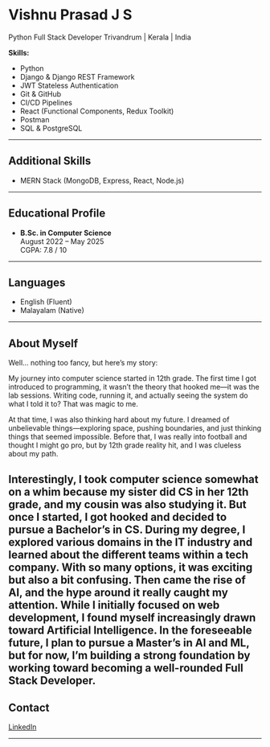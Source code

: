 # Vishnu Prasad J S

Python Full Stack Developer
Trivandrum | Kerala | India

**Skills:**

- Python
- Django & Django REST Framework
- JWT Stateless Authentication
- Git & GitHub
- CI/CD Pipelines
- React (Functional Components, Redux Toolkit)
- Postman
- SQL & PostgreSQL

---

## Additional Skills

- MERN Stack (MongoDB, Express, React, Node.js)

---

## Educational Profile

- **B.Sc. in Computer Science**  
  August 2022 – May 2025  
  CGPA: 7.8 / 10

---

## Languages

- English (Fluent)
- Malayalam (Native)

---

## About Myself

Well… nothing too fancy, but here’s my story:

My journey into computer science started in 12th grade. The first time I got introduced to programming, it wasn’t the theory that hooked me—it was the lab sessions. Writing code, running it, and actually seeing the system do what I told it to? That was magic to me.

At that time, I was also thinking hard about my future. I dreamed of unbelievable things—exploring space, pushing boundaries, and just thinking things that seemed impossible. Before that, I was really into football and thought I might go pro, but by 12th grade reality hit, and I was clueless about my path.

## Interestingly, I took computer science somewhat on a whim because my sister did CS in her 12th grade, and my cousin was also studying it. But once I started, I got hooked and decided to pursue a Bachelor’s in CS. During my degree, I explored various domains in the IT industry and learned about the different teams within a tech company. With so many options, it was exciting but also a bit confusing. Then came the rise of AI, and the hype around it really caught my attention. While I initially focused on web development, I found myself increasingly drawn toward Artificial Intelligence. In the foreseeable future, I plan to pursue a Master’s in AI and ML, but for now, I’m building a strong foundation by working toward becoming a well-rounded Full Stack Developer.

## Contact

[LinkedIn](www.linkedin.com/in/vishnu-prasad-885868284)

---
